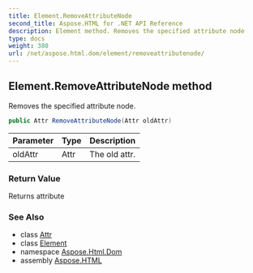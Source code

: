 ```yaml
---
title: Element.RemoveAttributeNode
second_title: Aspose.HTML for .NET API Reference
description: Element method. Removes the specified attribute node
type: docs
weight: 380
url: /net/aspose.html.dom/element/removeattributenode/
---
```

## Element.RemoveAttributeNode method

Removes the specified attribute node.

```csharp
public Attr RemoveAttributeNode(Attr oldAttr)
```

| Parameter | Type | Description |
| --- | --- | --- |
| oldAttr | Attr | The old attr. |

### Return Value

Returns attribute

### See Also

* class [Attr](../../attr/)
* class [Element](../)
* namespace [Aspose.Html.Dom](../../../aspose.html.dom/)
* assembly [Aspose.HTML](../../../)
